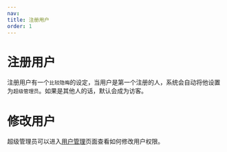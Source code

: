 ```yaml
---
nav:
title: 注册用户
order: 1
---
```


# 注册用户

  注册用户有一个`比较隐晦`的设定，当用户是第一个注册的人，系统会自动将他设置为`超级管理员`。如果是其他人的话，默认会成为访客。

# 修改用户

  超级管理员可以进入[用户管理](/用户/用户管理)页面查看如何修改用户权限。
